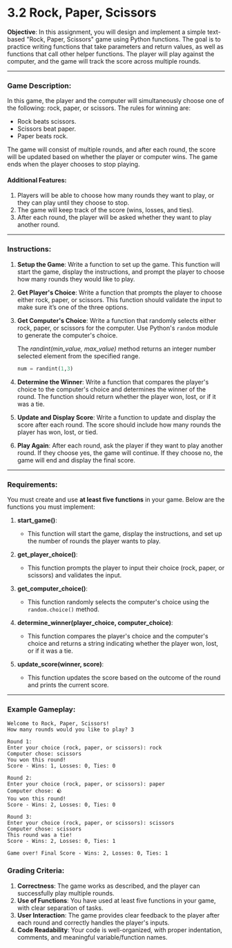 # 3.2 Rock, Paper, Scissors

**Objective**:
In this assignment, you will design and implement a simple text-based "Rock, Paper, Scissors" game using Python functions. The goal is to practice writing functions that take parameters and return values, as well as functions that call other helper functions. The player will play against the computer, and the game will track the score across multiple rounds.

---

### Game Description:
In this game, the player and the computer will simultaneously choose one of the following: rock, paper, or scissors. The rules for winning are:
- Rock beats scissors.
- Scissors beat paper.
- Paper beats rock.

The game will consist of multiple rounds, and after each round, the score will be updated based on whether the player or computer wins. The game ends when the player chooses to stop playing.

#### Additional Features:
1. Players will be able to choose how many rounds they want to play, or they can play until they choose to stop.
2. The game will keep track of the score (wins, losses, and ties).
3. After each round, the player will be asked whether they want to play another round.

---

### Instructions:

1. **Setup the Game**:
   Write a function to set up the game. This function will start the game, display the instructions, and prompt the player to choose how many rounds they would like to play.

2. **Get Player's Choice**:
   Write a function that prompts the player to choose either rock, paper, or scissors. This function should validate the input to make sure it’s one of the three options.

3. **Get Computer's Choice**:
   Write a function that randomly selects either rock, paper, or scissors for the computer. Use Python's `random` module to generate the computer's choice.

   The *randint(min_value, max_value)* method returns an integer number selected element from the specified range.

   ```python
   num = randint(1,3)
   ```

4. **Determine the Winner**:
   Write a function that compares the player's choice to the computer's choice and determines the winner of the round. The function should return whether the player won, lost, or if it was a tie.

5. **Update and Display Score**:
   Write a function to update and display the score after each round. The score should include how many rounds the player has won, lost, or tied.

6. **Play Again**:
   After each round, ask the player if they want to play another round. If they choose yes, the game will continue. If they choose no, the game will end and display the final score.

---

### Requirements:
You must create and use **at least five functions** in your game. Below are the functions you must implement:

1. **start_game()**:
   - This function will start the game, display the instructions, and set up the number of rounds the player wants to play.

2. **get_player_choice()**:
   - This function prompts the player to input their choice (rock, paper, or scissors) and validates the input.

3. **get_computer_choice()**:
   - This function randomly selects the computer's choice using the `random.choice()` method.

4. **determine_winner(player_choice, computer_choice)**:
   - This function compares the player's choice and the computer's choice and returns a string indicating whether the player won, lost, or if it was a tie.

5. **update_score(winner, score)**:
   - This function updates the score based on the outcome of the round and prints the current score.



---

### Example Gameplay:

```
Welcome to Rock, Paper, Scissors!
How many rounds would you like to play? 3

Round 1:
Enter your choice (rock, paper, or scissors): rock
Computer chose: scissors
You won this round!
Score - Wins: 1, Losses: 0, Ties: 0

Round 2:
Enter your choice (rock, paper, or scissors): paper
Computer chose: 🪨
You won this round!
Score - Wins: 2, Losses: 0, Ties: 0

Round 3:
Enter your choice (rock, paper, or scissors): scissors
Computer chose: scissors
This round was a tie!
Score - Wins: 2, Losses: 0, Ties: 1

Game over! Final Score - Wins: 2, Losses: 0, Ties: 1
```

### Grading Criteria:

1. **Correctness**: The game works as described, and the player can successfully play multiple rounds.
2. **Use of Functions**: You have used at least five functions in your game, with clear separation of tasks.
3. **User Interaction**: The game provides clear feedback to the player after each round and correctly handles the player's inputs.
4. **Code Readability**: Your code is well-organized, with proper indentation, comments, and meaningful variable/function names.

